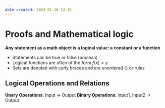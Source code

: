 ```yaml
---
date created: 2024-01-16 13:16
---
```


# Proofs and Mathematical logic

**Any statement as a math object is a logical value: a constant or a function**

- Statements can be true or false (boolean)
- Logical functions are often of the form $f(x)=y$
- Sets are denoted with curly braces and are unordered $\{\}$ or rules

## Logical Operations and Relations

**Unary Operations**: Input -> Output
**Binary Operations**: Input1, Input2 -> Output

